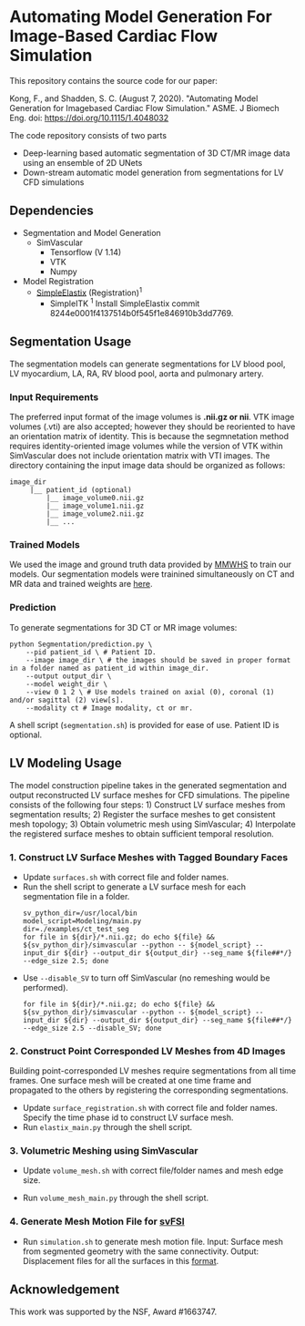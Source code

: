 # Automating Model Generation For Image-Based Cardiac Flow Simulation

This repository contains the source code for our paper:

Kong, F., and Shadden, S. C. (August 7, 2020). "Automating Model Generation for Imagebased Cardiac Flow Simulation." ASME. J Biomech Eng. doi: https://doi.org/10.1115/1.4048032

The code repository consists of two parts

* Deep-learning based automatic segmentation of 3D CT/MR image data using an ensemble of 2D UNets
* Down-stream automatic model generation from segmentations for LV CFD simulations 

## Dependencies

* Segmentation and Model Generation
    * SimVascular
       * Tensorflow (V 1.14)
       * VTK
       * Numpy
* Model Registration
    * [SimpleElastix](https://github.com/SuperElastix/SimpleElastix) (Registration)<sup>1</sup>
       * SimpleITK 
<sup>1</sup>  Install SimpleElastix commit 8244e0001f4137514b0f545f1e846910b3dd7769.

## Segmentation Usage 

The segmentation models can generate segmentations for LV blood pool, LV myocardium, LA, RA, RV blood pool, aorta and pulmonary artery.
### Input Requirements
The preferred input format of the image volumes is **.nii.gz or nii**. VTK image volumes (.vti) are also accepted; however they should be reoriented to have an orientation matrix of identity. This is because the segmnetation method requires identity-oriented image volumes while the version of VTK within SimVascular does not include orientation matrix with VTI images.
The directory containing the input image data should be organized as follows:
```
image_dir
     |__ patient_id (optional)
         |__ image_volume0.nii.gz
         |__ image_volume1.nii.gz
         |__ image_volume2.nii.gz
         |__ ...
```
### Trained Models
We used the image and ground truth data provided by [MMWHS](http://www.sdspeople.fudan.edu.cn/zhuangxiahai/0/mmwhs/) to train our models. 
Our segmentation models were trainined simultaneously on CT and MR data and trained weights are [here](https://drive.google.com/open?id=162Xr5OezSZL-0K3aoYO7WnHWuGTEXkkj). 

### Prediction
To generate segmentations for 3D CT or MR image volumes:
```
python Segmentation/prediction.py \
    --pid patient_id \ # Patient ID.
    --image image_dir \ # the images should be saved in proper format in a folder named as patient_id within image_dir. 
    --output output_dir \
    --model weight_dir \
    --view 0 1 2 \ # Use models trained on axial (0), coronal (1) and/or sagittal (2) view[s].
    --modality ct # Image modality, ct or mr.
```
A shell script (`segmentation.sh`) is provided for ease of use. Patient ID is optional.

## LV Modeling Usage

The model construction pipeline takes in the generated segmentation and output reconstructed LV surface meshes for CFD simulations. The pipeline consists of the following four steps: 1) Construct LV surface meshes from segmentation results; 2) Register the surface meshes to get consistent mesh topology; 3) Obtain volumetric mesh using SimVascular; 4) Interpolate the registered surface meshes to obtain sufficient temporal resolution.

### 1.  Construct LV Surface Meshes with Tagged Boundary Faces
* Update `surfaces.sh` with correct file and folder names.
* Run the shell script to generate a LV surface mesh for each segmentation file in a folder.   
    ```
    sv_python_dir=/usr/local/bin
    model_script=Modeling/main.py
    dir=./examples/ct_test_seg
    for file in ${dir}/*.nii.gz; do echo ${file} &&  ${sv_python_dir}/simvascular --python -- ${model_script} --input_dir ${dir} --output_dir ${output_dir} --seg_name ${file##*/} --edge_size 2.5; done
    ```
* Use `--disable_SV` to turn off SimVascular (no remeshing would be performed). 
    ```
    for file in ${dir}/*.nii.gz; do echo ${file} &&  ${sv_python_dir}/simvascular --python -- ${model_script} --input_dir ${dir} --output_dir ${output_dir} --seg_name ${file##*/} --edge_size 2.5 --disable_SV; done
    ```

### 2.  Construct Point Corresponded LV Meshes from 4D Images
Building point-corresponded LV meshes require segmentations from all time frames. One surface mesh will be created at one time frame and propagated to the others by registering the corresponding segmentations. 
* Update `surface_registration.sh` with correct file and folder names. Specify the time phase id to construct LV surface mesh.
* Run `elastix_main.py` through the shell script.

### 3.  Volumetric Meshing using SimVascular 
* Update `volume_mesh.sh` with correct file/folder names and mesh edge size.

*  Run `volume_mesh_main.py` through the shell script.
   

### 4.  Generate Mesh Motion File for [svFSI](https://github.com/SimVascular/svFSI)
* Run `simulation.sh` to generate mesh motion file.
  Input: Surface mesh from segmented geometry with the same connectivity.
  Output: Displacement files for all the surfaces in this [format](https://simvascular.github.io/docssvFSI.html#app_app_prescribed_wall_motion).

## Acknowledgement
This work was supported by the NSF, Award #1663747. 

